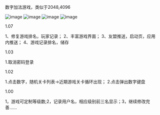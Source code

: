 数字加法游戏，类似于2048,4096

![image](https://github.com/xushiyou23/2020/blob/master/ShowImage/2020g.gif)
![image](https://github.com/xushiyou23/2020/blob/master/ShowImage/51327852-6D58-4669-ABCB-8C8013558CFB.png)
![image](https://github.com/xushiyou23/2020/blob/master/ShowImage/0C19694E-B9BE-4121-B7FE-77189886C187.png)
![image](https://github.com/xushiyou23/2020/blob/master/ShowImage/6137CC9A-69B1-4225-A388-250F64BF6AA3.png)



1.07

1、修复游戏排名，玩家记录； 2、丰富游戏界面； 3、友盟推送，启动页，应用内推送； 4、游戏记录排名，储存


1.03

1.取消密码登录


1.02

1.点击数字，随机关卡列表->近期游戏关卡循环出现；  2.点击弹出数字键盘


1.00

1，游戏可定制等级数;2，记录用户名，相应级别前三名显示；3，继续修改完善......
